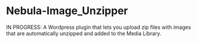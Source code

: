 # Nebula-Image_Unzipper
IN PROGRESS: A Wordpress plugin that lets you upload zip files with images that are automatically unzipped and added to the Media Library.
